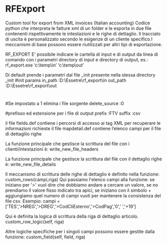 # RFExport
Custom tool for export from XML invoices (Italian accounting)
Codice python che interpreta le fatture xml di un folder e le esporta in due file contenenti rispettivamente le intestazioni e le righe di dettaglio.
Il tracciato di uscita è personalizzato secondo le esigenze di un cliente specifico.I meccanismi di base possono essere riutilizzati per altri tipi di esportazione.

RF_EXPORT
E' possibile indicare le cartella di input e di output da linea di comando con i parametri directory di input e directory di output, es.:
rf_export.exe ‘c:\temp\in’  ‘c:\temp\out'

Di default prende i parametri dal file _init presente nella stessa directory
_init
#init params
in_path :D:\Essetre\rf_export\in
out_path :D:\Essetre\rf_export\out
#

#Se impostato a 1 elimina i file sorgente
delete_source :0

#prefisso ed estensione per i file di output
prefix :FTV
suffix :csv

il file fields.def contiene i percorsi di accesso ai tag XML per recuperare le informazioni richieste
il file mapdetail.def contiene l’elenco campi per il file di dettagliio righe

La funzione principale che gestisce la scrittura del file con i clienti/intestazioni è:
write_new_file_headers

La funzione principale che gestisce la scrittura del file con il dettaglio righe è:
write_new_file_details

Il meccanismo di scrittura delle righe di dettaglio è definito nella funzione:
custom_rows(campi,riga)
Qui passiamo l'elenco campi alla funzione: se iniziano per '>' vuol dire che dobbiamo andare a cercare un valore, se no prendiamo il valore fisso indicato tra apici, se iniziano con il simbolo + aggiungiamo quel numero di campi vuoti per mantenere la consistenza del file csv.
Esempio:
 campi = ['TES','>NREG','>DREG','>CodCliEsterno','>CodPag','0',' ','+19']

Qui è definita la logica di scrittura della riga di dettaglio articolo.
custom_row_logic(self, riga)

Altre logiche specifiche per i singoli campi possono essere gestite dalla funzione:
custom_field(self, field, riga)

